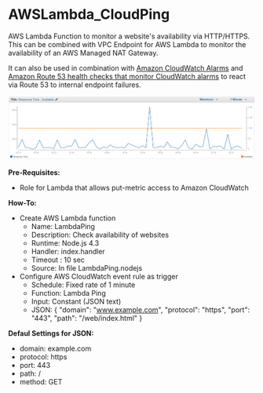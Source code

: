 # AWSLambda_CloudPing
AWS Lambda Function to monitor a website's availability via HTTP/HTTPS. This can be combined with VPC Endpoint for AWS Lambda to monitor the availability of an AWS Managed NAT Gateway.

It can also be used in combination with [Amazon CloudWatch Alarms](https://docs.aws.amazon.com/AmazonCloudWatch/latest/monitoring/AlarmThatSendsEmail.html) and [Amazon Route 53 health checks that monitor CloudWatch alarms](https://docs.aws.amazon.com/Route53/latest/DeveloperGuide/health-checks-types.html) to react via Route 53 to internal endpoint failures. 

![Screenshot](https://github.com/chriselsen/AWSLambda_CloudPing/raw/master/AWSLambdaPing.PNG)

**Pre-Requisites:**
* Role for Lambda that allows put-metric access to Amazon CloudWatch

**How-To:**
* Create AWS Lambda function
  * Name: LambdaPing
  * Description: Check availability of websites
  * Runtime: Node.js 4.3
  * Handler: index.handler
  * Timeout : 10 sec
  * Source: In file LambdaPing.nodejs
* Configure AWS CloudWatch event rule as trigger
  * Schedule: Fixed rate of 1 minute
  * Function: Lambda Ping
  * Input: Constant (JSON text)
  * JSON: { "domain": "www.example.com", "protocol": "https", "port": "443", "path": "/web/index.html" }

**Defaul Settings for JSON:**
* domain: example.com
* protocol: https
* port: 443
* path: /
* method: GET
